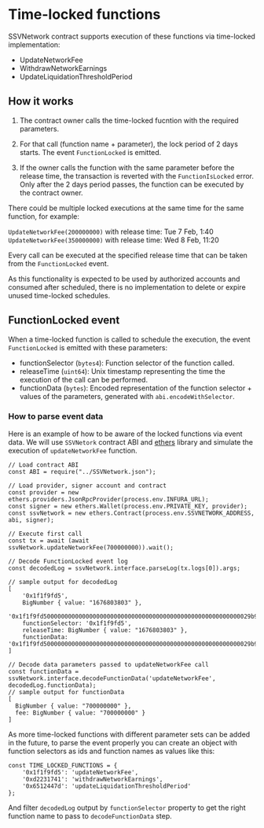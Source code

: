 # Time-locked functions

SSVNetwork contract supports execution of these functions via time-locked implementation:

- UpdateNetworkFee
- WithdrawNetworkEarnings
- UpdateLiquidationThresholdPeriod

## How it works

1. The contract owner calls the time-locked fucntion with the required parameters.

2. For that call (function name + parameter), the lock period of 2 days starts. The event `FunctionLocked` is emitted.

3. If the owner calls the function with the same parameter before the release time, the transaction is reverted with the `FunctionIsLocked` error. Only after the 2 days period passes, the function can be executed by the contract owner.


There could be multiple locked executions at the same time for the same function, for example:  

`UpdateNetworkFee(200000000)` with release time: Tue 7 Feb, 1:40  
`UpdateNetworkFee(350000000)` with release time: Wed 8 Feb, 11:20  

Every call can be executed at the specified release time that can be taken from the `FunctionLocked` event.

As this functionality is expected to be used by authorized accounts and consumed after scheduled, there is no implementation to delete or expire unused time-locked schedules.

## FunctionLocked event

When a time-locked function is called to schedule the execution, the event `FunctionLocked` is emitted with these parameters:

- functionSelector (`bytes4`): Function selector of the function called.
- releaseTime (`uint64`): Unix timestamp representing the time the execution of the call can be performed.
- functionData (`bytes`): Encoded representation of the function selector + values of the parameters, generated with `abi.encodeWithSelector`.

### How to parse event data

Here is an example of how to be aware of the locked functions via event data. We will use `SSVNetork` contract ABI and [ethers](https://docs.ethers.org/v6/) library and simulate the execution of `updateNetworkFee` function.

```
// Load contract ABI
const ABI = require("../SSVNetwork.json");

// Load provider, signer account and contract
const provider = new ethers.providers.JsonRpcProvider(process.env.INFURA_URL);
const signer = new ethers.Wallet(process.env.PRIVATE_KEY, provider);
const ssvNetwork = new ethers.Contract(process.env.SSVNETWORK_ADDRESS, abi, signer);

// Execute first call
const tx = await (await ssvNetwork.updateNetworkFee(700000000)).wait();

// Decode FunctionLocked event log 
const decodedLog = ssvNetwork.interface.parseLog(tx.logs[0]).args;

// sample output for decodedLog
[
    '0x1f1f9fd5',
    BigNumber { value: "1676803803" },
    '0x1f1f9fd50000000000000000000000000000000000000000000000000000000029b92700',
    functionSelector: '0x1f1f9fd5',
    releaseTime: BigNumber { value: "1676803803" },
    functionData: '0x1f1f9fd50000000000000000000000000000000000000000000000000000000029b92700'
]

// Decode data parameters passed to updateNetworkFee call
const functionData = ssvNetwork.interface.decodeFunctionData('updateNetworkFee', decodedLog.functionData);
// sample output for functionData
[
  BigNumber { value: "700000000" },
  fee: BigNumber { value: "700000000" }
]
```

As more time-locked functions with different parameter sets can be added in the future, to parse the event properly you can create an object with function selectors as ids and function names as values like this:

```
const TIME_LOCKED_FUNCTIONS = {
    '0x1f1f9fd5': 'updateNetworkFee',
    '0xd2231741': 'withdrawNetworkEarnings',
    '0x6512447d': 'updateLiquidationThresholdPeriod'
};
```

And filter `decodedLog` output by `functionSelector` property to get the right function name to pass to `decodeFunctionData` step.






